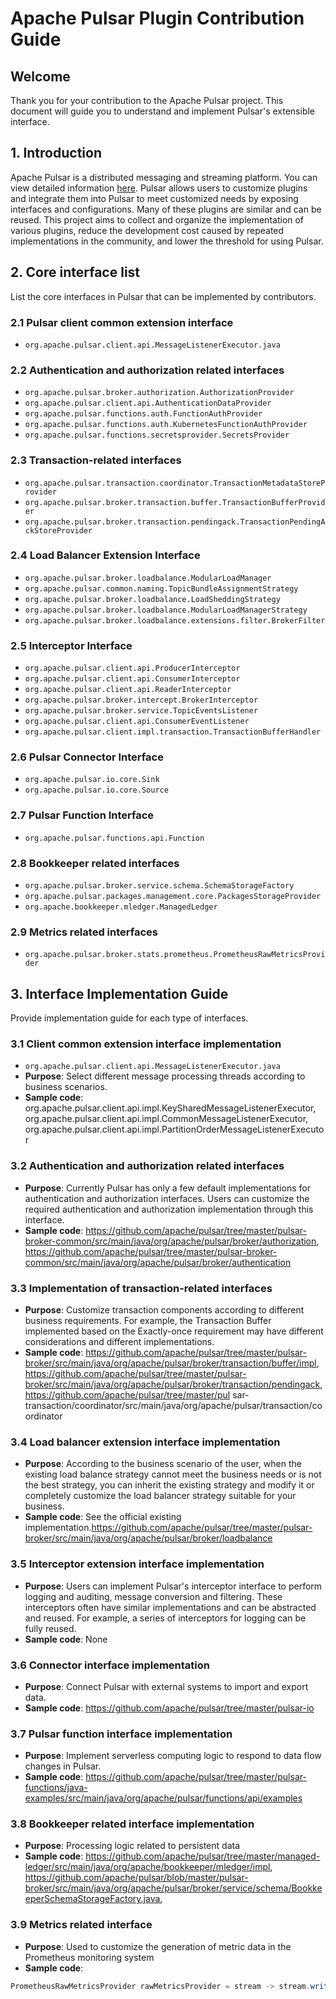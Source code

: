 # Apache Pulsar Plugin Contribution Guide

## Welcome
Thank you for your contribution to the Apache Pulsar project. This document will guide you to understand and implement Pulsar's extensible interface.

## 1. Introduction
Apache Pulsar is a distributed messaging and streaming platform. You can view detailed information [here](pulsar.apache.org/).
Pulsar allows users to customize plugins and integrate them into Pulsar to meet customized needs by exposing interfaces and configurations.
Many of these plugins are similar and can be reused. This project aims to collect and organize the implementation of various plugins, reduce the development cost caused by repeated implementations in the community, and lower the threshold for using Pulsar.

## 2. Core interface list
List the core interfaces in Pulsar that can be implemented by contributors.

### 2.1 Pulsar client common extension interface
- `org.apache.pulsar.client.api.MessageListenerExecutor.java`

### 2.2 Authentication and authorization related interfaces
- `org.apache.pulsar.broker.authorization.AuthorizationProvider`
- `org.apache.pulsar.client.api.AuthenticationDataProvider`
- `org.apache.pulsar.functions.auth.FunctionAuthProvider`
- `org.apache.pulsar.functions.auth.KubernetesFunctionAuthProvider`
- `org.apache.pulsar.functions.secretsprovider.SecretsProvider`

### 2.3 Transaction-related interfaces
- `org.apache.pulsar.transaction.coordinator.TransactionMetadataStoreProvider`
- `org.apache.pulsar.broker.transaction.buffer.TransactionBufferProvider`
- `org.apache.pulsar.broker.transaction.pendingack.TransactionPendingAckStoreProvider`

### 2.4 Load Balancer Extension Interface
- `org.apache.pulsar.broker.loadbalance.ModularLoadManager`
- `org.apache.pulsar.common.naming.TopicBundleAssignmentStrategy`
- `org.apache.pulsar.broker.loadbalance.LoadSheddingStrategy`
- `org.apache.pulsar.broker.loadbalance.ModularLoadManagerStrategy`
- `org.apache.pulsar.broker.loadbalance.extensions.filter.BrokerFilter`

### 2.5 Interceptor Interface
- `org.apache.pulsar.client.api.ProducerInterceptor`
- `org.apache.pulsar.client.api.ConsumerInterceptor`
- `org.apache.pulsar.client.api.ReaderInterceptor`
- `org.apache.pulsar.broker.intercept.BrokerInterceptor`
- `org.apache.pulsar.broker.service.TopicEventsListener`
- `org.apache.pulsar.client.api.ConsumerEventListener`
- `org.apache.pulsar.client.impl.transaction.TransactionBufferHandler`

### 2.6 Pulsar Connector Interface
- `org.apache.pulsar.io.core.Sink`
- `org.apache.pulsar.io.core.Source`

### 2.7 Pulsar Function Interface
- `org.apache.pulsar.functions.api.Function`

### 2.8 Bookkeeper related interfaces
- `org.apache.pulsar.broker.service.schema.SchemaStorageFactory`
- `org.apache.pulsar.packages.management.core.PackagesStorageProvider`
- `org.apache.bookkeeper.mledger.ManagedLedger`

### 2.9 Metrics related interfaces
- `org.apache.pulsar.broker.stats.prometheus.PrometheusRawMetricsProvider`

## 3. Interface Implementation Guide
Provide implementation guide for each type of interfaces.

### 3.1 Client common extension interface implementation
- `org.apache.pulsar.client.api.MessageListenerExecutor.java`
- **Purpose**: Select different message processing threads according to business scenarios.
- **Sample code**: org.apache.pulsar.client.api.impl.KeySharedMessageListenerExecutor, org.apache.pulsar.client.api.impl.CommonMessageListenerExecutor, org.apache.pulsar.client.api.impl.PartitionOrderMessageListenerExecutor

### 3.2 Authentication and authorization related interfaces
- **Purpose**: Currently Pulsar has only a few default implementations for authentication and authorization interfaces. Users can customize the required authentication and authorization implementation through this interface.
- **Sample code**: https://github.com/apache/pulsar/tree/master/pulsar-broker-common/src/main/java/org/apache/pulsar/broker/authorization, https://github.com/apache/pulsar/tree/master/pulsar-broker-common/src/main/java/org/apache/pulsar/broker/authentication

### 3.3 Implementation of transaction-related interfaces
- **Purpose**: Customize transaction components according to different business requirements. For example, the Transaction Buffer implemented based on the Exactly-once requirement may have different considerations and different implementations.
- **Sample code**: https://github.com/apache/pulsar/tree/master/pulsar-broker/src/main/java/org/apache/pulsar/broker/transaction/buffer/impl, https://github.com/apache/pulsar/tree/master/pulsar-broker/src/main/java/org/apache/pulsar/broker/transaction/pendingack, https://github.com/apache/pulsar/tree/master/pul sar-transaction/coordinator/src/main/java/org/apache/pulsar/transaction/coordinator
### 3.4 Load balancer extension interface implementation
- **Purpose**: According to the business scenario of the user, when the existing load balance strategy cannot meet the business needs or is not the best strategy, you can inherit the existing strategy and modify it or completely customize the load balancer strategy suitable for your business.
- **Sample code**: See the official existing implementation.https://github.com/apache/pulsar/tree/master/pulsar-broker/src/main/java/org/apache/pulsar/broker/loadbalance

### 3.5 Interceptor extension interface implementation
- **Purpose**: Users can implement Pulsar's interceptor interface to perform logging and auditing, message conversion and filtering. These interceptors often have similar implementations and can be abstracted and reused. For example, a series of interceptors for logging can be fully reused.
- **Sample code**: None

### 3.6 Connector interface implementation
- **Purpose**: Connect Pulsar with external systems to import and export data.
- **Sample code**: https://github.com/apache/pulsar/tree/master/pulsar-io

### 3.7 Pulsar function interface implementation
- **Purpose**: Implement serverless computing logic to respond to data flow changes in Pulsar.
- **Sample code**: https://github.com/apache/pulsar/tree/master/pulsar-functions/java-examples/src/main/java/org/apache/pulsar/functions/api/examples

### 3.8 Bookkeeper related interface implementation
- **Purpose**: Processing logic related to persistent data
- **Sample code**: https://github.com/apache/pulsar/tree/master/managed-ledger/src/main/java/org/apache/bookkeeper/mledger/impl, https://github.com/apache/pulsar/blob/master/pulsar-broker/src/main/java/org/apache/pulsar/broker/service/schema/BookkeeperSchemaStorageFactory.java,

### 3.9 Metrics related interface
- **Purpose**: Used to customize the generation of metric data in the Prometheus monitoring system
- **Sample code**:
```java
PrometheusRawMetricsProvider rawMetricsProvider = stream -> stream.write("test_metrics{label1=\"xyz\"} 10 \n"); 
```